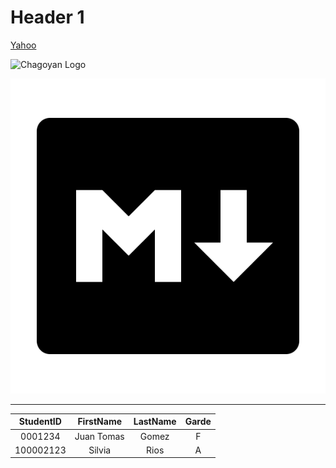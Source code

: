 # Header 1

<!-- Link -->

[Yahoo](https://google.com/ "Go to Yahoo!")

<!--  Images  -->

![Chagoyan Logo](https://chsserver01.org/img/namelogo2.png 'Chagoyan Logoi')

![Markdown Logo](Images/pluginIcon.png)

---
<!-- Table -->
| StudentID | FirstName | LastName| Garde |
|:---------:|:---------:|:-------:|:-----:|
| 0001234   |Juan Tomas |   Gomez |   F  |
|100002123  |Silvia     |Rios     |   A   |